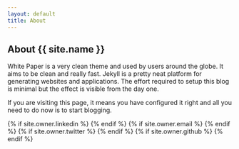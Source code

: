 ```yaml
---
layout: default
title: About
---
```

## About {{ site.name }}

White Paper is a very clean theme and used by users around the globe.
It aims to be clean and really fast. Jekyll is a pretty neat platform for generating websites and applications. The effort required to setup this blog is minimal but the effect is visible from the day one.

If you are visiting this page, it means you have configured it right and all you need to do now is to start blogging.

<div class="pagination">
  {% if site.owner.linkedin %}
    <a href="{{ site.owner.linkedin }}" class="social-media-icons"><i class="fa fa-2x fa-linkedin-square" aria-hidden="true"></i></a>
  {% endif %}
  {% if site.owner.email %}
    <a href="mailto:{{ site.owner.email }}" class="social-media-icons"><i class="fa fa-2x fa-envelope-square" aria-hidden="true"></i></a>
  {% endif %}
  {% if site.owner.twitter %}
    <a href="https://twitter.com/{{ site.owner.twitter }}" class="social-media-icons"><i class="fa fa-2x fa-twitter-square" aria-hidden="true"></i></a>
  {% endif %}
  {% if site.owner.github %}
    <a href="{{ site.owner.github }}" class="social-media-icons"><i class="fa fa-2x fa-github-square" aria-hidden="true"></i></a>
  {% endif %}
</div>
